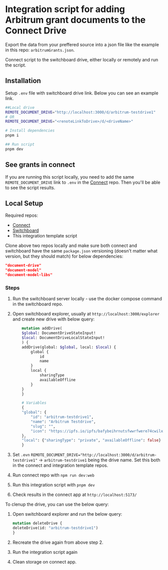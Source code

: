 # Integration script for adding Arbitrum grant documents to the Connect Drive

Export the data from your preffered source into a json file like the example in this repo: `arbitrumGrants.json`.

Connect script to the switchboard drive, either locally or remotely and run the script.

## Installation

Setup `.env` file with switchboard drive link. Below you can see an example link.

```bash
##Local drive
REMOTE_DOCUMENT_DRIVE="http://localhost:3000/d/arbitrum-testdrive1"
# OR
REMOTE_DOCUMENT_DRIVE="<renoteLinkToDrive>/d/<driveName>"
```

```bash
# Install dependencies
pnpm i

## Run script
pnpm dev
```

## See grants in connect

If you are running this script locally, you need to add the same `REMOTE_DOCUMENT_DRIVE` link to `.env` in the [Connect](https://github.com/powerhouse-inc/connect) repo. Then you'll be able to see the script results.

## Local Setup

Required repos:

- [Connect](https://github.com/powerhouse-inc/connect)
- [Switchboard](https://github.com/powerhouse-inc/switchboard)
- This integration template script
  
Clone above two repos locally and make sure both connect and switchboard have the same `package.json` versioning (doesn't matter what version, but they should match) for below dependencies:

```json
"document-drive"
"document-model"
"document-model-libs"
```

### Steps

1. Run the switchboard server locally - use the docker compose command in the switchboard repo.
2. Open switchboard explorer, usually at `http://localhost:3000/explorer` and create new drive with below query:

    ```graphql
        mutation addDrive(
        $global: DocumentDriveStateInput!
        $local: DocumentDriveLocalStateInput!
        ) {
        addDrive(global: $global, local: $local) {
            global {
                id
                name
            }
            local {
                sharingType
                availableOffline
            }
        }
        }

        # Variables
        { 
        "global": {
            "id": "arbitrum-testdrive1",
            "name": "Arbitrum Testdrive",
            "slug": "",
            "icon": "https://ipfs.io/ipfs/bafybeihrnutsfwwrfwere74cwilx2eusmaop6rq6ojcr5jl7vsta627eam/arbitrum-arb-logo.png"
        },
        "local": {"sharingType": "private", "availableOffline": false}
        }
    ```

3. Set `.evn` `REMOTE_DOCUMENT_DRIVE="http://localhost:3000/d/arbitrum-testdrive1"` → `arbitrum-testdrive1` being the drive name. Set this both in the connect and integration template repos.
4. Run connect repo with `npm run dev:web`
5. Run this integration script with `pnpm dev`
6. Check results in the connect app at `http://localhost:5173/`

To clenup the drive, you can use the below query:

1. Open switchboard explorer and run the below query:

    ```graphql
    mutation deleteDrive {
    deleteDrive(id: "arbitrum-testdrive1")
    }
    ```

2. Recreate the drive again from above step 2.
3. Run the integration script again
4. Clean storage on connect app.
